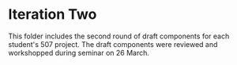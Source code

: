 Iteration Two
================

This folder includes the second round of draft components for each student's 507 project. The draft components were reviewed and workshopped during seminar on 26 March. 
